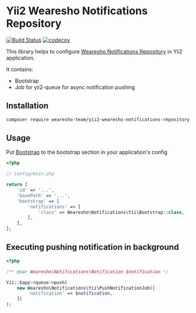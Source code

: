 # Yii2 Wearesho Notifications Repository
[![Build Status](https://travis-ci.org/wearesho-team/yii2-wearesho-notifications-repository.svg?branch=master)](https://travis-ci.org/wearesho-team/yii2-wearesho-notifications-repository)
[![codecov](https://codecov.io/gh/wearesho-team/yii2-wearesho-notifications-repository/branch/master/graph/badge.svg)](https://codecov.io/gh/wearesho-team/yii2-wearesho-notifications-repository)

This library helps to configure
[Wearesho Notifications Repository](https://github.com/wearesho-team/wearesho-notifications-repository)
in Yii2 application.

It contains:
- Bootstrap
- Job for yii2-queue for async notification pushing

## Installation

```bash
composer require wearesho-team/yii2-wearesho-notifications-repository
```

## Usage

Put [Bootstrap](./src/Bootstrap.php) to the bootstrap section in your application's config

```php
<?php

// config/main.php

return [
    'id' => '...',
    'basePath' => '...',
    'bootstrap' => [
        'notifications' => [
            'class' => Wearesho\Notifications\Yii\Bootstrap::class,
        ],
    ],
];

```

## Executing pushing notification in background

```php
<?php

/** @var Wearesho\Notifications\Notification $notification */

Yii::$app->queue->push(
    new Wearesho\Notifications\Yii\PushNotificationJob([
        'notification' => $notification,
    ])
);

```
